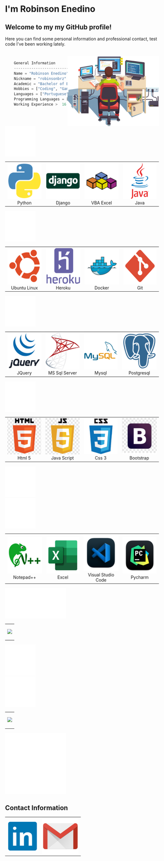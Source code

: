 <h1>I'm Robinson Enedino </h1>
<h2>Welcome to my my GitHub profile!</h2>
<p>Here you can find some personal information and professional contact, test code I've been working lately.</p>


<br>



<!--
**robinsonbrz/robinsonbrz** is a ✨ _special_ ✨ repository because its `README.md` (this file) appears on your GitHub profile.

Here are some ideas to get you started:

- 🔭 I’m currently working on ...
- 🌱 I’m currently learning ...
- 👯 I’m looking to collaborate on ...
- 🤔 I’m looking for help with ...
- 💬 Ask me about ...
- 📫 How to reach me: ...
- 😄 Pronouns: ...
- ⚡ Fun fact: ...
-->





<img  align="right" width="300px" src="static/img/Work.png" />

```python
    General Information
    ------------------------------------------
    Name = "Robinson Enedino"
    Nickname = "robinsonbrz"
    Academic = "Bachelor of Electrical Engineering"
    Hobbies = ["Coding", "Gaming", "Music" ,"Movies"]
    Languages = ["Portuguese", "English", "Spanish"]
    Programming Languages = ["Python", "Java", "VBA"]
    Working Experience >  16 years == True
```



<br><br>
<div align="rigth">
    <img src="static/img/empty.png" height="100px" align="rigth"/>
    <table align="left">
        <tr>
            <td align="center" >
                <img src="static/img/python.png" width="120" height="120"/>
                <br /> Python
            </td>
            <td align="center" >
                <img src="static/img/django2.png"  width="120" height="120"/>
                <br /> Django
            </td>
            <td align="center" >
                <img src="static/img/vba.png"  width="120" height="120"/>
                <br /> VBA Excel
            </td>
            <td align="center" >
                <img src="static/img/java.png"  width="120" height="120"/>
                <br /> Java 
            </td>
       </tr>
    </table>
</div>


<div align="left">
    <img src="static/img/empty.png" height="100px"/>
    <table align="right">
        <tr>
            <td align="center" >
                <img src="static/img/ubuntu.png" width="120" height="120"/>
                <br /> Ubuntu Linux
            </td>
            <td align="center" >
                <img src="static/img/heroku.png" width="120" height="120"/>
                <br /> Heroku
            </td>
            <td align="center" >
                <img src="static/img/docker.png" width="120" height="120"/>
                <br /> Docker
            </td>
            <td align="center" >
                <img src="static/img/git.png" width="120" height="120"/>
                <br /> Git
            </td>
        </tr>
    </table>
</div>

<div align="rigth">
    <img src="static/img/empty.png" height="100px" align="rigth"/>
    <table align="left">
        <tr>
            <td align="center" >
                <img src="static/img/jquery.png" width="120" height="120"/>
                <br /> JQuery
            </td>
            <td align="center" >
                <img src="static/img/mssql.png" width="120" height="120"/>
                <br /> MS Sql Server 
            </td>
            <td align="center" >
                <img src="static/img/mysql.png" width="120" height="120"/>
                <br /> Mysql
            </td>
            <td align="center" >
                <img src="static/img/postgresql.png" width="120" height="120"/>
                <br /> Postgresql
            </td>
       </tr>
    </table>
</div>


<div align="left">
    <img src="static/img/empty.png" height="100px"/>
    <table align="right">
        <tr>
            <td align="center" >
                <img src="static/img/html-5.png" width="120" height="120"/>
                <br /> Html 5
            </td>
            <td align="center" >
                <img src="static/img/js.png"  width="120" height="120"/>
                <br /> Java Script
            </td>
            <td align="center" >
                <img src="static/img/css-3.png"  width="120" height="120"/>
                <br /> Css 3
            </td>
            <td align="center" >
                <img src="static/img/bootstrap.png"  width="120" height="120"/>
                <br /> Bootstrap 
            </td>
       </tr>
    </table>
</div>
<img src="static/img/empty.png" height="100px" align="rigth"/>

<div align="rigth">
    <img src="static/img/empty.png" height="100px" align="rigth"/>
    <table align="left">
        <tr>
            <td align="center" >
                <img src="static/img/Notepad++.png" width="120" height="120"/>
                <br /> Notepad++
            </td>
            <td align="center" >
                <img src="static/img/excel.png" width="120" height="120"/>
                <br /> Excel
            </td>
            <td align="center" >
                <img src="static/img/visual_studio_code.png" width="120" height="120"/>
                <br /> Visual Studio Code
            </td>
            <td align="center" >
                <img src="static/img/pycharm.png" width="120" height="120"/>
                <br /> Pycharm
            </td>
        </tr>
    </table>
</div>

<img src="static/img/empty.png" height="100px" align="left"/>

<div align="left">
    <img src="static/img/empty.png" height="100px"/>
    <table align="right">
    <tr>
<td>
   <p align="right">
        <img  src="https://github-readme-stats.vercel.app/api?username=Robinsonbrz" width="450" />
   </p>    
</td>
        </tr>
    </table>
</div>
<img src="static/img/empty.png" height="100px" align="rigth"/>

<div align="left">
    <img src="static/img/empty.png" height="100px"/>
    <table align="left">
    <tr>
    <td>
    <p align="left">
            <img  src="https://github-readme-streak-stats.herokuapp.com/?user=robinsonbrz"width="450"/>
    </p>
    </td>
        </tr>
    </table>
</div>


<img src="static/img/empty.png" height="200px" align="rigth"/>

## Contact Information 

<div align="center">
    <table align="center">
        </tr>
            <td align="center">
                <a  href="https://www.linkedin.com/in/robinsonbrz/"><img src="static/img/linkedin.png" width="100" height="100"align="center">
                </td>
            <td>
                <a href="mailto:robinsonbrz@gmail.com">
                <img src="static/img/gmail.png" width="120" height="120" align="center"></a>
            </td>
        </tr>
    </table> 
</div>